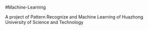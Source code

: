 #Machine-Learning



A project of Pattern Recognize and Machine Learning of Huazhong University of Science and Technology
